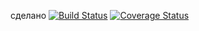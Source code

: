 сделано
[![Build Status](https://travis-ci.com/Lam0Rka/lab555_home.svg?branch=main)](https://travis-ci.com/Lam0Rka/lab555_home) [![Coverage Status](https://coveralls.io/repos/github/Lam0Rka/lab555_home/badge.svg)](https://coveralls.io/github/Lam0Rka/lab555_home)

